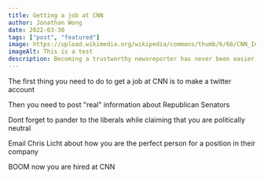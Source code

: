 ```yaml
---
title: Getting a job at CNN
author: Jonathan Wong
date: 2022-03-30
tags: ["post", "featured"]
image: https://upload.wikimedia.org/wikipedia/commons/thumb/6/66/CNN_International_logo.svg/1200px-CNN_International_logo.svg.png
imageAlt: This is a test
description: Becoming a trustworthy newsreporter has never been easier
---
```



The first thing you need to do to get a job at CNN is to make a twitter account

Then you need to post "real" information about Republican Senators 

Dont forget to pander to the liberals while claiming that you are politically neutral

Email Chris Licht about how you are the perfect person for a position in their company

BOOM now you are hired at CNN